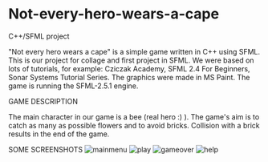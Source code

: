 # Not-every-hero-wears-a-cape
C++/SFML project 




"Not every hero wears a cape" is a simple game written in C++ using SFML. 
This is our project for collage and first project in SFML. We were based on lots of tutorials, 
for example: Cziczak Academy, SFML 2.4 For Beginners, Sonar Systems Tutorial Series. 
The graphics were made in MS Paint.
The game is running the SFML-2.5.1 engine. 




GAME DESCRIPTION

The main character in our game is a bee (real hero :) ). The game's aim is to catch as many as possible flowers and to avoid bricks. 
Collision with a brick results in the end of the game. 





SOME SCREENSHOTS 
![mainmenu](https://user-images.githubusercontent.com/47063149/60016995-0aa7d280-9688-11e9-81a9-735c5d43dce2.JPG)
![play](https://user-images.githubusercontent.com/47063149/60016991-0a0f3c00-9688-11e9-86d5-acad9377f5eb.JPG)
![gameover](https://user-images.githubusercontent.com/47063149/60016993-0a0f3c00-9688-11e9-9f57-2dc013cf8e69.JPG)
![help](https://user-images.githubusercontent.com/47063149/60016994-0aa7d280-9688-11e9-8ee0-63c1a660357e.JPG)
